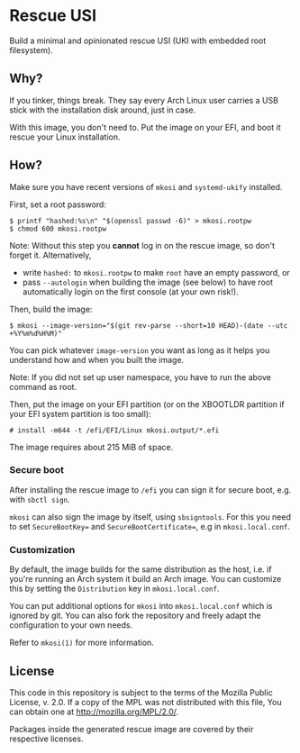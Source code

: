 # Rescue USI

Build a minimal and opinionated rescue USI (UKI with embedded root filesystem).

## Why?

If you tinker, things break.  They say every Arch Linux user carries a USB stick with the installation disk around, just in case.

With this image, you don't need to.  Put the image on your EFI, and boot it rescue your Linux installation.

## How?

Make sure you have recent versions of `mkosi` and `systemd-ukify` installed.

First, set a root password:

```console
$ printf "hashed:%s\n" "$(openssl passwd -6)" > mkosi.rootpw
$ chmod 600 mkosi.rootpw
```

Note: Without this step you **cannot** log in on the rescue image, so don't forget it.
Alternatively,

- write `hashed:` to `mkosi.rootpw` to make `root` have an empty password, or
- pass `--autologin` when building the image (see below) to have root automatically login on the first console (at your own risk!).

Then, build the image:

```console
$ mkosi --image-version="$(git rev-parse --short=10 HEAD)-(date --utc +%Y%m%d%H%M)"
```

You can pick whatever `image-version` you want as long as it helps you understand how and when you built the image.

Note: If you did not set up user namespace, you have to run the above command as root.

Then, put the image on your EFI partition (or on the XBOOTLDR partition if your EFI system partition is too small):

```console
# install -m644 -t /efi/EFI/Linux mkosi.output/*.efi
```

The image requires about 215 MiB of space.

### Secure boot

After installing the rescue image to `/efi` you can sign it for secure boot, e.g. with `sbctl sign`.

`mkosi` can also sign the image by itself, using `sbsigntools`.
For this you need to set `SecureBootKey=` and `SecureBootCertificate=`, e.g in `mkosi.local.conf`.

### Customization

By default, the image builds for the same distribution as the host, i.e. if you're running an Arch system it build an Arch image.
You can customize this by setting the `Distribution` key in `mkosi.local.conf`.

You can put additional options for `mkosi` into `mkosi.local.conf` which is ignored by git.
You can also fork the repository and freely adapt the configuration to your own needs.

Refer to `mkosi(1)` for more information.

## License

This code in this repository is subject to the terms of the Mozilla Public
License, v. 2.0. If a copy of the MPL was not distributed with this
file, You can obtain one at http://mozilla.org/MPL/2.0/.

Packages inside the generated rescue image are covered by their respective licenses.
